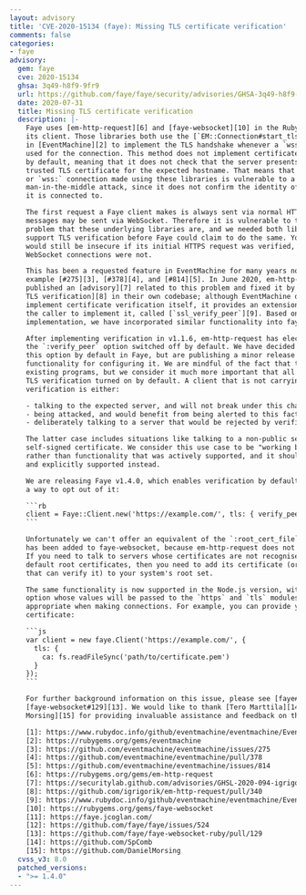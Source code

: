 ```yaml
---
layout: advisory
title: 'CVE-2020-15134 (faye): Missing TLS certificate verification'
comments: false
categories:
- faye
advisory:
  gem: faye
  cve: 2020-15134
  ghsa: 3q49-h8f9-9fr9
  url: https://github.com/faye/faye/security/advisories/GHSA-3q49-h8f9-9fr9
  date: 2020-07-31
  title: Missing TLS certificate verification
  description: |-
    Faye uses [em-http-request][6] and [faye-websocket][10] in the Ruby version of
    its client. Those libraries both use the [`EM::Connection#start_tls`][1] method
    in [EventMachine][2] to implement the TLS handshake whenever a `wss:` URL is
    used for the connection. This method does not implement certificate verification
    by default, meaning that it does not check that the server presents a valid and
    trusted TLS certificate for the expected hostname. That means that any `https:`
    or `wss:` connection made using these libraries is vulnerable to a
    man-in-the-middle attack, since it does not confirm the identity of the server
    it is connected to.

    The first request a Faye client makes is always sent via normal HTTP, but later
    messages may be sent via WebSocket. Therefore it is vulnerable to the same
    problem that these underlying libraries are, and we needed both libraries to
    support TLS verification before Faye could claim to do the same. Your client
    would still be insecure if its initial HTTPS request was verified, but later
    WebSocket connections were not.

    This has been a requested feature in EventMachine for many years now; see for
    example [#275][3], [#378][4], and [#814][5]. In June 2020, em-http-request
    published an [advisory][7] related to this problem and fixed it by [implementing
    TLS verification][8] in their own codebase; although EventMachine does not
    implement certificate verification itself, it provides an extension point for
    the caller to implement it, called [`ssl_verify_peer`][9]. Based on this
    implementation, we have incorporated similar functionality into faye-websocket.

    After implementing verification in v1.1.6, em-http-request has elected to leave
    the `:verify_peer` option switched off by default. We have decided to _enable_
    this option by default in Faye, but are publishing a minor release with added
    functionality for configuring it. We are mindful of the fact that this may break
    existing programs, but we consider it much more important that all clients have
    TLS verification turned on by default. A client that is not carrying out
    verification is either:

    - talking to the expected server, and will not break under this change
    - being attacked, and would benefit from being alerted to this fact
    - deliberately talking to a server that would be rejected by verification

    The latter case includes situations like talking to a non-public server using a
    self-signed certificate. We consider this use case to be "working by accident",
    rather than functionality that was actively supported, and it should be properly
    and explicitly supported instead.

    We are releasing Faye v1.4.0, which enables verification by default and provides
    a way to opt out of it:

    ```rb
    client = Faye::Client.new('https://example.com/', tls: { verify_peer: false })
    ```

    Unfortunately we can't offer an equivalent of the `:root_cert_file` option that
    has been added to faye-websocket, because em-http-request does not support it.
    If you need to talk to servers whose certificates are not recognised by your
    default root certificates, then you need to add its certificate (or another one
    that can verify it) to your system's root set.

    The same functionality is now supported in the Node.js version, with a `tls`
    option whose values will be passed to the `https` and `tls` modules as
    appropriate when making connections. For example, you can provide your own CA
    certificate:

    ```js
    var client = new faye.Client('https://example.com/', {
      tls: {
        ca: fs.readFileSync('path/to/certificate.pem')
      }
    });
    ```

    For further background information on this issue, please see [faye#524][12] and
    [faye-websocket#129][13]. We would like to thank [Tero Marttila][14] and [Daniel
    Morsing][15] for providing invaluable assistance and feedback on this issue.

    [1]: https://www.rubydoc.info/github/eventmachine/eventmachine/EventMachine/Connection:start_tls
    [2]: https://rubygems.org/gems/eventmachine
    [3]: https://github.com/eventmachine/eventmachine/issues/275
    [4]: https://github.com/eventmachine/eventmachine/pull/378
    [5]: https://github.com/eventmachine/eventmachine/issues/814
    [6]: https://rubygems.org/gems/em-http-request
    [7]: https://securitylab.github.com/advisories/GHSL-2020-094-igrigorik-em-http-request
    [8]: https://github.com/igrigorik/em-http-request/pull/340
    [9]: https://www.rubydoc.info/github/eventmachine/eventmachine/EventMachine/Connection:ssl_verify_peer
    [10]: https://rubygems.org/gems/faye-websocket
    [11]: https://faye.jcoglan.com/
    [12]: https://github.com/faye/faye/issues/524
    [13]: https://github.com/faye/faye-websocket-ruby/pull/129
    [14]: https://github.com/SpComb
    [15]: https://github.com/DanielMorsing
  cvss_v3: 8.0
  patched_versions:
  - ">= 1.4.0"
---
```


